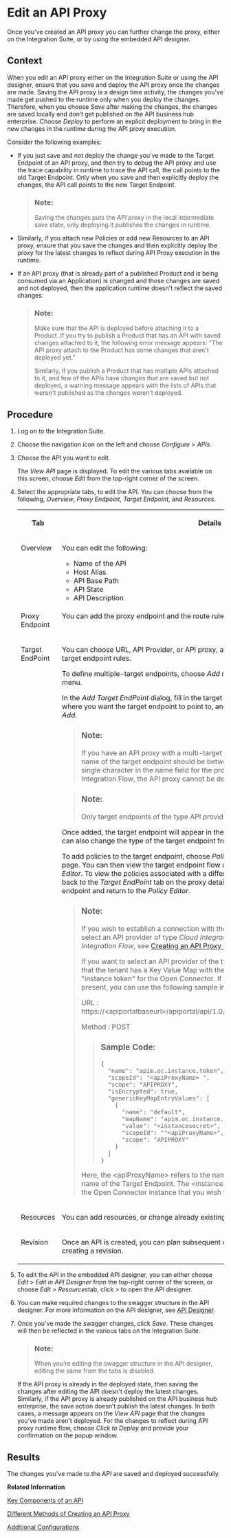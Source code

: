 <!-- loioa64b952578f84161829439c3ee6e967b -->

# Edit an API Proxy

Once you’ve created an API proxy you can further change the proxy, either on the Integration Suite, or by using the embedded API designer.



## Context

When you edit an API proxy either on the Integration Suite or using the API designer, ensure that you save and deploy the API proxy once the changes are made. Saving the API proxy is a design time activity, the changes you've made get pushed to the runtime only when you deploy the changes. Therefore, when you choose *Save* after making the changes, the changes are saved locally and don’t get published on the API business hub enterprise. Choose *Deploy* to perform an explicit deployment to bring in the new changes in the runtime during the API proxy execution.

Consider the following examples:

-   If you just save and not deploy the change you've made to the Target Endpoint of an API proxy, and then try to debug the API proxy and use the trace capability in runtime to trace the API call, the call points to the old Target Endpoint. Only when you save and then explicitly deploy the changes, the API call points to the new Target Endpoint.

    > ### Note:  
    > Saving the changes puts the API proxy in the local intermediate save state, only deploying it publishes the changes in runtime.

-   Similarly, if you attach new Policies or add new Resources to an API proxy, ensure that you save the changes and then explicitly deploy the proxy for the latest changes to reflect during API Proxy execution in the runtime.

-   If an API proxy \(that is already part of a published Product and is being consumed via an Application\) is changed and those changes are saved and not deployed, then the application runtime doesn't reflect the saved changes.

    > ### Note:  
    > Make sure that the API is deployed before attaching it to a Product. If you try to publish a Product that has an API with saved changes attached to it, the following error message appears: "The API proxy attach to the Product has some changes that aren't deployed yet."
    > 
    > Similarly, if you publish a Product that has multiple APIs attached to it, and few of the APIs have changes that are saved but not deployed, a warning message appears with the lists of APIs that weren't published as the changes weren’t deployed.




## Procedure

1.  Log on to the Integration Suite.

2.  Choose the navigation icon on the left and choose *Configure* \> *APIs*.

3.  Choose the API you want to edit.

    The *View API* page is displayed. To edit the various tabs available on this screen, choose *Edit* from the top-right corner of the screen.

4.  Select the appropriate tabs, to edit the API. You can choose from the following, *Overview*, *Proxy Endpoint*, *Target Endpoint*, and *Resources*.


    <table>
    <tr>
    <th valign="top">

    Tab
    
    </th>
    <th valign="top">

    Details
    
    </th>
    </tr>
    <tr>
    <td valign="top">
    
    Overview
    
    </td>
    <td valign="top">
    
    You can edit the following:

    -   Name of the API
    -   Host Alias
    -   API Base Path
    -   API State
    -   API Description


    
    </td>
    </tr>
    <tr>
    <td valign="top">
    
    Proxy Endpoint
    
    </td>
    <td valign="top">
    
    You can add the proxy endpoint and the route rules.
    
    </td>
    </tr>
    <tr>
    <td valign="top">
    
    Target EndPoint
    
    </td>
    <td valign="top">
    
    You can choose URL, API Provider, or API proxy, as the target endpoint as well as enter target endpoint rules.

    To define multiple-target endpoints, choose *Add* next to the *Target EndPoint* dropdown menu.

    In the *Add Target EndPoint* dialog, fill in the target endpoint *Name*, select the *API Provider*, where you want the target endpoint to point to, and specify the *Relative URL*, then choose *Add*.

    > ### Note:  
    > If you have an API proxy with a multi-target endpoint, it is recommended that the name of the target endpoint should be between 2 and 255 characters. If you enter a single character in the name field for the provider types OpenConnector or Cloud Integration Flow, the API proxy cannot be deployed to the runtime.

    > ### Note:  
    > Only target endpoints of the type API provider can be added in this dialog.

    Once added, the target endpoint will appear in the *Target EndPoint*dropdown menu. You can also change the type of the target endpoint from API provider to API proxy or URL.

    To add policies to the target endpoint, choose *Policies* from the top-right corner of the page. You can then view the target endpoint flow and the policies applied to it in the *Policy Editor*. To view the policies associated with a different target endpoint, you can navigate back to the *Target EndPoint* tab on the proxy details page. Select the desired target endpoint and return to the *Policy Editor*.

    > ### Note:  
    > If you wish to establish a connection with the Cloud Integration system, you must select an API provider of type *Cloud Integration Flow*. For more information on *Cloud Integration Flow*, see [Creating an API Proxy using SAP Cloud Integration API Provider](creating-an-api-proxy-using-sap-cloud-integration-api-provider-aefbd74.md).
    > 
    > If you want to select an API provider of the type *Open Connector*, please make sure that the tenant has a Key Value Map with the "kvm-map-name" that includes the "instance token" for the Open Connector. If this Key Value Map is not already present, you can use the following sample information to create it:
    > 
    > URL : https://<apiportalbaseurl\>/apiportal/api/1.0/Management.svc/GenericKeyMapEntries
    > 
    > Method : POST
    > 
    > > ### Sample Code:  
    > > ```
    > > {
    > >   "name": "apim.oc.instance.token",
    > >   "scopeId": "<apiProxyName> ",
    > >   "scope": "APIPROXY",
    > >   "isEncrypted": true,
    > >   "genericKeyMapEntryValues": [
    > >     {
    > >       "name": "default",
    > >       "mapName": "apim.oc.instance.token",
    > >       "value": "<instancesecret>",
    > >       "scopeId": ""<apiProxyName>",
    > >       "scope": "APIPROXY"
    > >     }
    > >   ]
    > > }
    > > 
    > > ```
    > 
    > Here, the <apiProxyName\> refers to the name of the API Proxy, and \`default\` is the name of the Target Endpoint. The <instancesecret\> is the secret key associated with the Open Connector instance that you wish to establish a connection with.


    
    </td>
    </tr>
    <tr>
    <td valign="top">
    
    Resources
    
    </td>
    <td valign="top">
    
    You can add resources, or change already existing ones.
    
    </td>
    </tr>
    <tr>
    <td valign="top">
    
    Revision
    
    </td>
    <td valign="top">
    
    Once an API is created, you can plan subsequent compatible changes to the API by creating a revision.
    
    </td>
    </tr>
    </table>
    
5.  To edit the API in the embedded API designer, you can either choose *Edit* \> *Edit in API Designer* from the top-right corner of the screen, or choose *Edit* \> *Resources*tab, click *\>* to open the API designer.

6.  You can make required changes to the swagger structure in the API designer. For more information on the API designer, see [API Designer](api-designer-51f3ca1.md).

7.  Once you've made the swagger changes, click *Save*. These changes will then be reflected in the various tabs on the Integration Suite.

    > ### Note:  
    > When you’re editing the swagger structure in the API designer, editing the same from the tabs is disabled.

    If the API proxy is already in the deployed state, then saving the changes after editing the API doesn’t deploy the latest changes. Similarly, if the API proxy is already published on the API business hub enterprise, the save action doesn’t publish the latest changes. In both cases, a message appears on the *View API* page that the changes you've made aren't deployed. For the changes to reflect during API proxy runtime flow, choose *Click to Deploy* and provide your confirmation on the popup window.




<a name="loioa64b952578f84161829439c3ee6e967b__result_nll_gkb_2qb"/>

## Results

The changes you've made to the API are saved and deployed successfully.

**Related Information**  


[Key Components of an API](key-components-of-an-api-19c0654.md "This section introduces you to some of the key components of an API that you need to know before building APIs.")

[Different Methods of Creating an API Proxy](different-methods-of-creating-an-api-proxy-4ac0431.md "An API proxy is the data object that contains all the functionality to be executed when an external user wants to access the backend service.")

[Additional Configurations](additional-configurations-de7285c.md " ")

